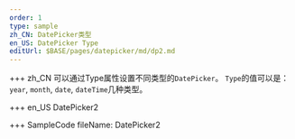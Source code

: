 ```yaml
--- 
order: 1
type: sample
zh_CN: DatePicker类型
en_US: DatePicker Type
editUrl: $BASE/pages/datepicker/md/dp2.md
---
```


+++ zh_CN
可以通过Type属性设置不同类型的<Code>DatePicker</Code>。
<Code>Type</Code>的值可以是：<Code>year</Code>, <Code>month</Code>, <Code>date</Code>, <Code>dateTime</Code>几种类型。

+++ en_US
DatePicker2

+++ SampleCode
fileName: DatePicker2

